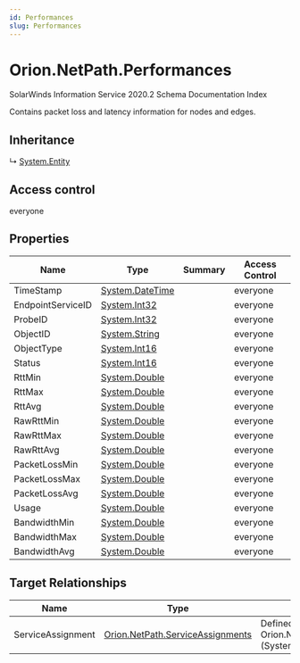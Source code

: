 ```yaml
---
id: Performances
slug: Performances
---
```


# Orion.NetPath.Performances

SolarWinds Information Service 2020.2 Schema Documentation Index

Contains packet loss and latency information for nodes and edges.

## Inheritance

↳ [System.Entity](./../System/Entity)

## Access control

everyone

## Properties

| Name | Type | Summary | Access Control |
| ------ | ------ | ------ | ------ |
| TimeStamp | [System.DateTime](https://docs.microsoft.com/en-us/dotnet/api/system.datetime) |  | everyone |
| EndpointServiceID | [System.Int32](https://docs.microsoft.com/en-us/dotnet/api/system.int32) |  | everyone |
| ProbeID | [System.Int32](https://docs.microsoft.com/en-us/dotnet/api/system.int32) |  | everyone |
| ObjectID | [System.String](https://docs.microsoft.com/en-us/dotnet/api/system.string) |  | everyone |
| ObjectType | [System.Int16](https://docs.microsoft.com/en-us/dotnet/api/system.int16) |  | everyone |
| Status | [System.Int16](https://docs.microsoft.com/en-us/dotnet/api/system.int16) |  | everyone |
| RttMin | [System.Double](https://docs.microsoft.com/en-us/dotnet/api/system.double) |  | everyone |
| RttMax | [System.Double](https://docs.microsoft.com/en-us/dotnet/api/system.double) |  | everyone |
| RttAvg | [System.Double](https://docs.microsoft.com/en-us/dotnet/api/system.double) |  | everyone |
| RawRttMin | [System.Double](https://docs.microsoft.com/en-us/dotnet/api/system.double) |  | everyone |
| RawRttMax | [System.Double](https://docs.microsoft.com/en-us/dotnet/api/system.double) |  | everyone |
| RawRttAvg | [System.Double](https://docs.microsoft.com/en-us/dotnet/api/system.double) |  | everyone |
| PacketLossMin | [System.Double](https://docs.microsoft.com/en-us/dotnet/api/system.double) |  | everyone |
| PacketLossMax | [System.Double](https://docs.microsoft.com/en-us/dotnet/api/system.double) |  | everyone |
| PacketLossAvg | [System.Double](https://docs.microsoft.com/en-us/dotnet/api/system.double) |  | everyone |
| Usage | [System.Double](https://docs.microsoft.com/en-us/dotnet/api/system.double) |  | everyone |
| BandwidthMin | [System.Double](https://docs.microsoft.com/en-us/dotnet/api/system.double) |  | everyone |
| BandwidthMax | [System.Double](https://docs.microsoft.com/en-us/dotnet/api/system.double) |  | everyone |
| BandwidthAvg | [System.Double](https://docs.microsoft.com/en-us/dotnet/api/system.double) |  | everyone |

## Target Relationships

| Name | Type | Notes |
| ------ | ------ | ------ |
| ServiceAssignment | [Orion.NetPath.ServiceAssignments](./../Orion.NetPath/ServiceAssignments) | Defined by relationship Orion.NetPath.ServiceAssignmentsReferencesPerformances (System.Reference) |

